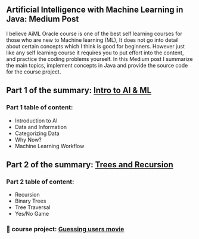## Artificial Intelligence with Machine Learning in Java: Medium Post
I believe AiML Oracle course is one of the best self learning courses for those who are new to Machine learning (ML), It does not go into detail about certain concepts which I think is good for beginners. However just like any self learning course it requires you to put effort into the content, and practice the coding problems yourself. In this Medium post I summarize the main topics, implement concepts in Java and provide the source code for the course project.

## Part 1 of the summary: [Intro to AI & ML](https://ninamaamary.medium.com/artificial-intelligence-with-machine-learning-in-java-intro-to-ai-ml-90dbb55b42cd)
### Part 1 table of content:
* Introduction to AI
* Data and Information
* Categorizing Data
* Why Now?
* Machine Learning Workflow

## Part 2 of the summary: [Trees and Recursion](https://ninamaamary.medium.com/artificial-intelligence-with-machine-learning-in-java-trees-and-recursion-a526a34a7282)
### Part 2 table of content: 
* Recursion
* Binary Trees
* Tree Traversal
* Yes/No Game

### 🚀 course project: [Guessing users movie](https://github.com/NinaM31/Guess-My-movie)
